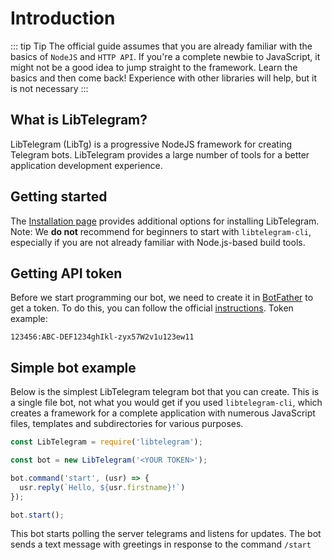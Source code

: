 # Introduction
::: tip Tip
The official guide assumes that you are already familiar with the basics of `NodeJS` and `HTTP API`. If you're a complete newbie to JavaScript, it might not be a good idea to jump straight to the framework. Learn the basics and then come back! Experience with other libraries will help, but it is not necessary
:::

## What is LibTelegram?

LibTelegram (LibTg) is a progressive NodeJS framework for creating Telegram bots. LibTelegram provides a large number of tools for a better application development experience. 

## Getting started
The [Installation page](./installation.html) provides additional options for installing LibTelegram. Note: We **do not** recommend for beginners to start with `libtelegram-cli`, especially if you are not already familiar with Node.js-based build tools. 

## Getting API token
Before we start programming our bot, we need to create it in [BotFather](https://t.me/BotFather) to get a token. To do this, you can follow the official [instructions](https://core.telegram.org/bots#creating-a-new-bot). Token example:

```
123456:ABC-DEF1234ghIkl-zyx57W2v1u123ew11
```

## Simple bot example

Below is the simplest LibTelegram telegram bot that you can create. This is a single file bot, not what you would get if you used `libtelegram-cli`, which creates a framework for a complete application with numerous JavaScript files, templates and subdirectories for various purposes. 

```js
const LibTelegram = require('libtelegram');

const bot = new LibTelegram('<YOUR TOKEN>');

bot.command('start', (usr) => {
  usr.reply(`Hello, ${usr.firstname}!`)
});

bot.start();
```

This bot starts polling the server telegrams and listens for updates. The bot sends a text message with greetings in response to the command `/start`
